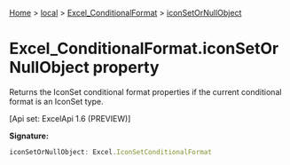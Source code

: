 [Home](./index) &gt; [local](local.md) &gt; [Excel\_ConditionalFormat](local.excel_conditionalformat.md) &gt; [iconSetOrNullObject](local.excel_conditionalformat.iconsetornullobject.md)

# Excel\_ConditionalFormat.iconSetOrNullObject property

Returns the IconSet conditional format properties if the current conditional format is an IconSet type. 

 \[Api set: ExcelApi 1.6 (PREVIEW)\]

**Signature:**
```javascript
iconSetOrNullObject: Excel.IconSetConditionalFormat
```
